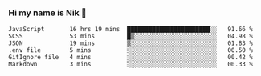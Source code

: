 ### Hi my name is Nik 👋

<!--
**NikDoe/NikDoe** is a ✨ _special_ ✨ repository because its `README.md` (this file) appears on your GitHub profile.

Here are some ideas to get you started:

- 🔭 I’m currently working on ...
- 🌱 I’m currently learning ...
- 👯 I’m looking to collaborate on ...
- 🤔 I’m looking for help with ...
- 💬 Ask me about ...
- 📫 How to reach me: ...
- 😄 Pronouns: ...
- ⚡ Fun fact: ...
-->

<!--START_SECTION:waka-->

```text
JavaScript       16 hrs 19 mins  ███████████████████████░░   91.66 %
SCSS             53 mins         █▒░░░░░░░░░░░░░░░░░░░░░░░   04.98 %
JSON             19 mins         ▒░░░░░░░░░░░░░░░░░░░░░░░░   01.83 %
.env file        5 mins          ░░░░░░░░░░░░░░░░░░░░░░░░░   00.50 %
GitIgnore file   4 mins          ░░░░░░░░░░░░░░░░░░░░░░░░░   00.42 %
Markdown         3 mins          ░░░░░░░░░░░░░░░░░░░░░░░░░   00.33 %
```

<!--END_SECTION:waka-->
